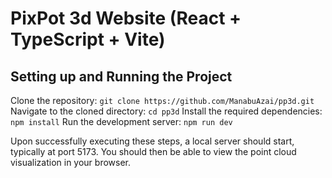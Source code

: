# PixPot 3d Website (React + TypeScript + Vite)

Setting up and Running the Project
----------------------------------
Clone the repository:
```git clone https://github.com/ManabuAzai/pp3d.git```
Navigate to the cloned directory:
```cd pp3d```
Install the required dependencies:
```npm install```
Run the development server:
```npm run dev```

Upon successfully executing these steps, a local server should start, typically at port 5173. You should then be able to view the point cloud visualization in your browser.

